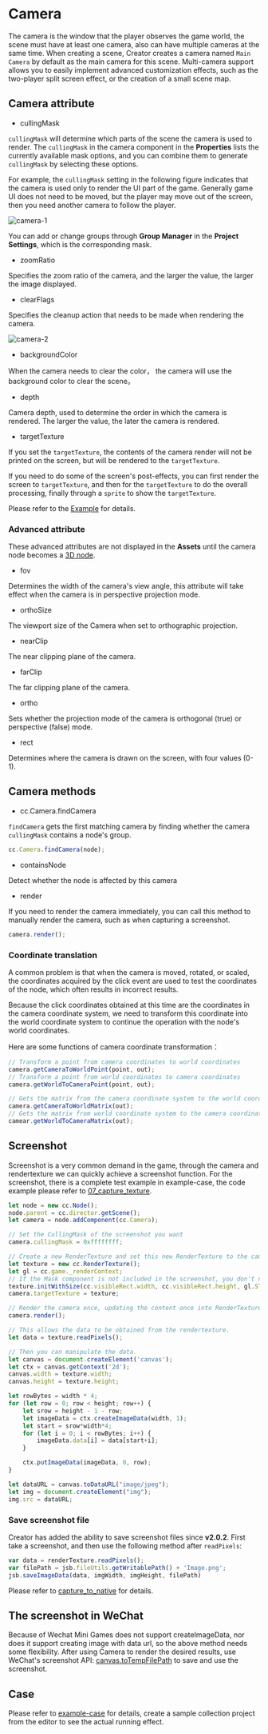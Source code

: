 # Camera

The camera is the window that the player observes the game world, the scene must have at least one camera, also can have multiple cameras at the same time. When creating a scene, Creator creates a camera named `Main Camera` by default as the main camera for this scene. Multi-camera support allows you to easily implement advanced customization effects, such as the two-player split screen effect, or the creation of a small scene map.

## Camera attribute

- cullingMask

`cullingMask` will determine which parts of the scene the camera is used to render. The `cullingMask` in the camera component in the **Properties** lists the currently available mask options, and you can combine them to generate `cullingMask` by selecting these options.

For example, the `cullingMask` setting in the following figure indicates that the camera is used only to render the UI part of the game. Generally game UI does not need to be moved, but the player may move out of the screen, then you need another camera to follow the player.

![camera-1](./camera/camera-1.png)

You can add or change groups through **Group Manager** in the **Project Settings**, which is the corresponding mask.

- zoomRatio

Specifies the zoom ratio of the camera, and the larger the value, the larger the image displayed.

- clearFlags

Specifies the cleanup action that needs to be made when rendering the camera.

![camera-2](./camera/camera-2.png)

- backgroundColor

When the camera needs to clear the color， the camera will use the background color to clear the scene。

- depth

Camera depth, used to determine the order in which the camera is rendered. The larger the value, the later the camera is rendered.

- targetTexture

If you set the `targetTexture`, the contents of the camera render will not be printed on the screen, but will be rendered to the `targetTexture`.

If you need to do some of the screen's post-effects, you can first render the screen to `targetTexture`, and then for the `targetTexture` to do the overall processing, finally through a `sprite` to show the `targetTexture`.

Please refer to the [Example](https://github.com/cocos-creator/example-cases/blob/next/assets/cases/07_render_texture/render_to_sprite.js#L31)
for details.

### Advanced attribute

These advanced attributes are not displayed in the **Assets** until the camera node becomes a [3D node](../3d/3d-node.md).

- fov

Determines the width of the camera's view angle, this attribute will take effect when the camera is in perspective projection mode.

- orthoSize

The viewport size of the Camera when set to orthographic projection.

- nearClip

The near clipping plane of the camera.

- farClip

The far clipping plane of the camera.

- ortho

Sets whether the projection mode of the camera is orthogonal (true) or perspective (false) mode.

- rect

Determines where the camera is drawn on the screen, with four values (0-1).

## Camera methods

- cc.Camera.findCamera

`findCamera` gets the first matching camera by finding whether the camera `cullingMask` contains a node's group.

```javascript
cc.Camera.findCamera(node);
```

- containsNode

Detect whether the node is affected by this camera

- render

If you need to render the camera immediately, you can call this method to manually render the camera, such as when capturing a screenshot.

```javascript
camera.render();
```

### Coordinate translation

A common problem is that when the camera is moved, rotated, or scaled, the coordinates acquired by the click event are used to test the coordinates of the node, which often results in incorrect results.

Because the click coordinates obtained at this time are the coordinates in the camera coordinate system, we need to transform this coordinate into the world coordinate system to continue the operation with the node's world coordinates.

Here are some functions of camera coordinate transformation：

```javascript
// Transform a point from camera coordinates to world coordinates
camera.getCameraToWorldPoint(point, out);
// Transform a point from world coordinates to camera coordinates
camera.getWorldToCameraPoint(point, out);

// Gets the matrix from the camera coordinate system to the world coordinate system
camera.getCameraToWorldMatrix(out);
// Gets the matrix from world coordinate system to the camera coordinate system
camear.getWorldToCameraMatrix(out);
```

## Screenshot

Screenshot is a very common demand in the game, through the camera and rendertexture we can quickly achieve a screenshot function. For the screenshot, there is a complete test example in example-case, the code example please refer to [07_capture_texture](https://github.com/cocos-creator/example-cases/tree/v2.0/assets/cases/07_capture_texture).

```javascript
let node = new cc.Node();
node.parent = cc.director.getScene();
let camera = node.addComponent(cc.Camera);

// Set the CullingMask of the screenshot you want
camera.cullingMask = 0xffffffff;

// Create a new RenderTexture and set this new RenderTexture to the camera's targetTexture so that the camera content will be rendered to this new RenderTexture
let texture = new cc.RenderTexture();
let gl = cc.game._renderContext;
// If the Mask component is not included in the screenshot, you don't need to pass the third parameter.
texture.initWithSize(cc.visibleRect.width, cc.visibleRect.height, gl.STENCIL_INDEX8);
camera.targetTexture = texture;

// Render the camera once, updating the content once into RenderTexture
camera.render();

// This allows the data to be obtained from the rendertexture.
let data = texture.readPixels();

// Then you can manipulate the data.
let canvas = document.createElement('canvas');
let ctx = canvas.getContext('2d');
canvas.width = texture.width;
canvas.height = texture.height;

let rowBytes = width * 4;
for (let row = 0; row < height; row++) {
    let srow = height - 1 - row;
    let imageData = ctx.createImageData(width, 1);
    let start = srow*width*4;
    for (let i = 0; i < rowBytes; i++) {
        imageData.data[i] = data[start+i];
    }

    ctx.putImageData(imageData, 0, row);
}

let dataURL = canvas.toDataURL("image/jpeg");
let img = document.createElement("img");
img.src = dataURL;
```

### Save screenshot file

Creator has added the ability to save screenshot files since **v2.0.2**. First take a screenshot, and then use the following method after `readPixels`:

```js
var data = renderTexture.readPixels();
var filePath = jsb.fileUtils.getWritablePath() + 'Image.png';
jsb.saveImageData(data, imgWidth, imgHeight, filePath)
```

Please refer to [capture_to_native](https://github.com/cocos-creator/example-cases/blob/v2.0/assets/cases/07_capture_texture/capture_to_native.js) for details.

## The screenshot in WeChat

 Because of Wechat Mini Games does not support createImageData, nor does it support creating image with data url, so the above method needs some flexibility. After using Camera to render the desired results, use WeChat's screenshot API: [canvas.toTempFilePath](https://developers.weixin.qq.com/minigame/en/dev/document/render/canvas/Canvas.toTempFilePath.html) to save and use the screenshot.

## Case

Please refer to [example-case](https://github.com/cocos-creator/example-cases/blob/next/assets/cases/07_render_texture/render_to_canvas.js) for details, create a sample collection project from the editor to see the actual running effect.